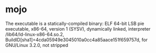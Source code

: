 # mojo
The executable is a statically-compiled binary: 
ELF 64-bit LSB pie executable, x86-64, version 1 (SYSV), dynamically linked, interpreter /lib64/ld-linux-x86-64.so.2, BuildID[sha1]=4cda05949e3045010a0cc4a85aace151f659757d, for GNU/Linux 3.2.0, not stripped
